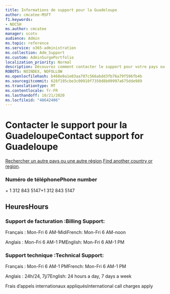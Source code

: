 ```yaml
---
title: Informations de support pour la Guadeloupe
author: cmcatee-MSFT
f1.keywords:
- NOCSH
ms.author: cmcatee
manager: scotv
audience: Admin
ms.topic: reference
ms.service: o365-administration
ms.collection: Adm_Support
ms.custom: AdminSurgePortfolio
localization_priority: Normal
description: Découvrez comment contacter le support pour votre pays ou région.
ROBOTS: NOINDEX, NOFOLLOW
ms.openlocfilehash: b468e0a1e03aa707c566abdd3fb76a79f596fb4b
ms.sourcegitcommit: 628f195cbe3c00910f7350d8b09997a675dde989
ms.translationtype: MT
ms.contentlocale: fr-FR
ms.lasthandoff: 10/21/2020
ms.locfileid: "48642406"
---
```

# <a name="contact-support-for-guadeloupe"></a><span data-ttu-id="8520c-103">Contacter le support pour la Guadeloupe</span><span class="sxs-lookup"><span data-stu-id="8520c-103">Contact support for Guadeloupe</span></span>

<span data-ttu-id="8520c-104">[Rechercher un autre pays ou une autre région](../contact-support-for-business-products.md).</span><span class="sxs-lookup"><span data-stu-id="8520c-104">[Find another country or region](../contact-support-for-business-products.md).</span></span>

### <a name="phone-number"></a><span data-ttu-id="8520c-105">Numéro de téléphone</span><span class="sxs-lookup"><span data-stu-id="8520c-105">Phone number</span></span>
<span data-ttu-id="8520c-106">+ 1 312 843 5147</span><span class="sxs-lookup"><span data-stu-id="8520c-106">+1 312 843 5147</span></span>

## <a name="hours"></a><span data-ttu-id="8520c-107">Heures</span><span class="sxs-lookup"><span data-stu-id="8520c-107">Hours</span></span>
### <a name="billing-support"></a><span data-ttu-id="8520c-108">Support de facturation :</span><span class="sxs-lookup"><span data-stu-id="8520c-108">Billing Support:</span></span>

<span data-ttu-id="8520c-109">Français : Mon-Fri 6 AM-Midi</span><span class="sxs-lookup"><span data-stu-id="8520c-109">French: Mon-Fri 6 AM-noon</span></span>

<span data-ttu-id="8520c-110">Anglais : Mon-Fri 6 AM-1 PM</span><span class="sxs-lookup"><span data-stu-id="8520c-110">English: Mon-Fri 6 AM-1 PM</span></span>

### <a name="technical-support"></a><span data-ttu-id="8520c-111">Support technique :</span><span class="sxs-lookup"><span data-stu-id="8520c-111">Technical Support:</span></span>

<span data-ttu-id="8520c-112">Français : Mon-Fri 6 AM-1 PM</span><span class="sxs-lookup"><span data-stu-id="8520c-112">French: Mon-Fri 6 AM-1 PM</span></span>

<span data-ttu-id="8520c-113">Anglais : 24h/24, 7j/7</span><span class="sxs-lookup"><span data-stu-id="8520c-113">English: 24 hours a day, 7 days a week</span></span>

<span data-ttu-id="8520c-114">Frais d’appels internationaux appliqués</span><span class="sxs-lookup"><span data-stu-id="8520c-114">International call charges apply</span></span>
